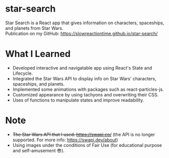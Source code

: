 # star-search
Star Search is a React app that gives information on characters, spaceships, and planets from Star Wars. <br />
Publication on my GitHub: https://slowreactiontime.github.io/star-search/ <br />

# What I Learned

* Developed interactive and navigatable app using React's State and Lifecycle.
* Integrated the Star Wars API to display info on Star Wars' characters, spaceships, and planets.
* Implemented some animations with packages such as react-particles-js.
* Customized appearance by using tachyons and overwriting their CSS.
* Uses of functions to manipulate states and improve readability. 

# Note

* ~~The Star Wars API that I used: https://swapi.co/~~ (the API is no longer supported. For more info: https://swapi.dev/about)
* Using images under the conditions of Fair Use (for educational purpose and self-amusement :sunglasses:).
